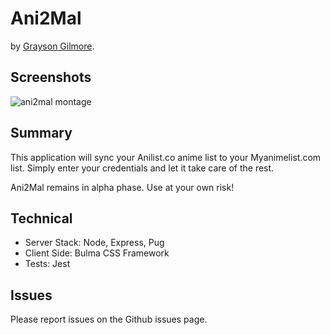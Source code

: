 # Ani2Mal
by [Grayson Gilmore](https://github.com/gilmoreg/).

## Screenshots
![ani2mal montage](https://cloud.githubusercontent.com/assets/18176333/26568165/cb7a831a-44c6-11e7-8ee6-2f4e3b7e0e21.png)

## Summary
This application will sync your Anilist.co anime list to your Myanimelist.com list. Simply enter your credentials and let it take care of the rest.

Ani2Mal remains in alpha phase. Use at your own risk!

## Technical
* Server Stack: Node, Express, Pug
* Client Side: Bulma CSS Framework
* Tests: Jest

## Issues
Please report issues on the Github issues page.